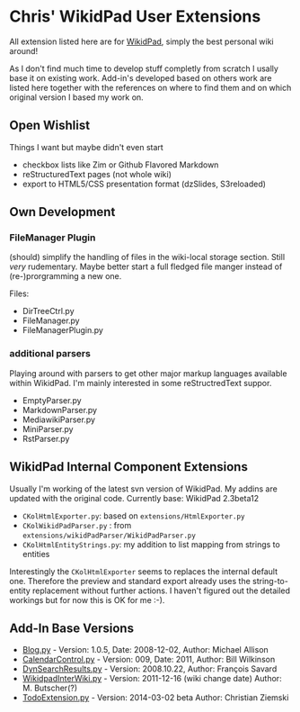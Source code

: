 Chris' WikidPad User Extensions
===============================
All extension listed here are for [WikidPad](http://wikidpad.sourceforge.net), simply the best personal wiki around!

As I don't find much time to develop stuff completly from scratch I usally base it on existing work. Add-in's developed based on others work are listed here together with the references on where to find them and on which original version I based my work on.


Open Wishlist
-------------

Things I want but maybe didn't even start

  * checkbox lists like Zim or Github Flavored Markdown
  * reStructuredText pages (not whole wiki)
  * export to HTML5/CSS presentation format (dzSlides, S3reloaded)


Own Development
---------------

### FileManager Plugin

(should) simplify the handling of files in the wiki-local storage section.
Still *very* rudementary. Maybe better start a full fledged file manger instead
of (re-)prorgramming a new one.

Files:
  * DirTreeCtrl.py
  * FileManager.py
  * FileManagerPlugin.py


### additional parsers

Playing around with parsers to get other major markup languages available
within WikidPad. I'm mainly interested in some reStructredText suppor.

  * EmptyParser.py
  * MarkdownParser.py
  * MediawikiParser.py
  * MiniParser.py
  * RstParser.py


WikidPad Internal Component Extensions
--------------------------------------

Usually I'm working of the latest svn version of WikidPad. My addins are updated with the original code.
Currently base: WikidPad 2.3beta12 

 * `CKolHtmlExporter.py`: based on `extensions/HtmlExporter.py`
 * `CKolWikidPadParser.py` : from `extensions/wikidPadParser/WikidPadParser.py`
 * `CKolHtmlEntityStrings.py`: my addition to list mapping from strings to entities 

Interestingly the `CKolHtmlExporter` seems to replaces the internal default one. Therefore the preview
and standard export already uses the string-to-entity replacement without further actions.
I haven't figured out the detailed workings but for now this is OK for me :-).


Add-In Base Versions
--------------------

 * [Blog.py](https://sites.google.com/site/workbenchofstuff/home/blogger) - 
Version: 1.0.5,
Date: 2008-12-02,
Author: Michael Allison
 * [CalendarControl.py](http://calendarcontrol.wikidot.com/) - 
Version: 009, 
Date: 2011,
Author: Bill Wilkinson
 * [DynSearchResults.py](http://www.fsavard.com/flow/wikidpad-dynamic-search-results/) - 
Version: 2008.10.22,
Author: François Savard
 * [WikidpadInterWiki.py](trac.wikidpad2.webfactional.com/wiki/WikidpadInterWiki) -
Version: 2011-12-16 (wiki change date)
Author: M. Butscher(?)
 * [TodoExtension.py](http://www.ziemski.net/wikidpad/todo_extension.html) - 
Version: 2014-03-02 beta
Author: Christian Ziemski
